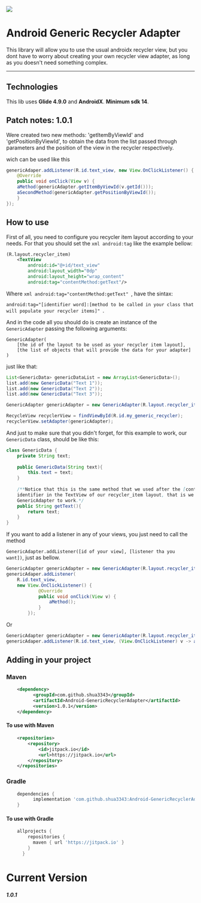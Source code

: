 
[![](https://jitpack.io/v/shua3343/Android-GenericRecyclerAdapter.svg)](https://jitpack.io/#shua3343/Android-GenericRecyclerAdapter)

# Android Generic Recycler Adapter

This library will allow you to use the usual androidx recycler view, but you dont have to worry about creating your own recycler view adapter, as long as you doesn't need something complex.
___

## Technologies
 This lib uses **Glide 4.9.0** and **AndroidX**.
 **Minimum sdk 14**.
 
## Patch notes: 1.0.1
Were created two new methods: 'getItemByViewId' and 'getPositionByViewId', to obtain the data from the list passed through parameters and the position of the view in the recycler respectively.

wich can be used like this
```java
genericAdaper.addListener(R.id.text_view, new View.OnClickListener() {
    @Override
    public void onClick(View v) {
	aMethod(genericAdapter.getItemByViewId(v.getId()));
	aSecondMethod(genericAdapter.getPositionByViewId());
    }
});
```

## How to use

First of all, you need to configure you recycler item layout according to your needs.
For that you should set the ```xml android:tag``` like the example bellow:

```xml
(R.layout.recycler_item)
    <TextView
        android:id="@+id/text_view"
        android:layout_width="0dp"
        android:layout_height="wrap_content"
        android:tag="contentMethod:getText"/>
```

Where ```xml android:tag="contentMethod:getText" ```, have the sintax:

```android:tag="[identifier word]:[method to be called in your class that will populate your recycler items]" ```.

And in the code all you should do is create an instance of the ```GenericAdapter``` passing the following arguments:

``` 
GenericAdapter(
	[the id of the layout to be used as your recycler item layout], 
	[the list of objects that will provide the data for your adapter]
)
```

just like that:
```java
List<GenericData> genericDataList = new ArrayList<GenericData>();
list.add(new GenericData("Text 1"));
list.add(new GenericData("Text 2"));
list.add(new GenericData("Text 3"));

GenericAdapter genericAdapter = new GenericAdapter(R.layout.recycler_item, genericDataList);

RecycleView recyclerView = findViewById(R.id.my_generic_recycler);
recyclerView.setAdapter(genericAdapter);
```

And just to make sure that you didn't forget, for this example to work, our ```GenericData``` class, should be like this:
```java
class GenericData {
	private String text;
	
	public GenericData(String text){
		this.text = text;
	}
	
	/**Notice that this is the same method that we used after the [contentMethod]
	identifier in the TextView of our recycler_item layout, that is we need that method for our 
	GenericAdapter to work.*/
	public String getText(){
		return text;
	}
}
```

If you want to add a listener in any of your views, you just need to call the method 

```GenericAdapter.addListener([id of your view], [listener tha you want])```, just as bellow.


```java
GenericAdapter genericAdapter = new GenericAdapter(R.layout.recycler_item, genericDataList);
genericAdaper.addListener(
	R.id.text_view, 
	new View.OnClickListener() {
            @Override
            public void onClick(View v) {
                aMethod();
            }
        });
```

Or

```java
GenericAdapter genericAdapter = new GenericAdapter(R.layout.recycler_item, genericDataList);
genericAdaper.addListener(R.id.text_view, (View.OnClickListener) v -> aMethod());
```

## Adding in your project

### Maven

```xml
    <dependency>
          <groupId>com.github.shua3343</groupId>
          <artifactId>Android-GenericRecyclerAdapter</artifactId>
          <version>1.0.1</version>
    </dependency>
``` 
#### To use with Maven
```xml
    <repositories>
		<repository>
		    <id>jitpack.io</id>
		    <url>https://jitpack.io</url>
		</repository>
	</repositories>
```

### Gradle

```groovy
    dependencies {
          implementation 'com.github.shua3343:Android-GenericRecyclerAdapter:1.0.1'
    }
```
#### To use with Gradle
```groovy
    allprojects {
        repositories {
          maven { url 'https://jitpack.io' }
        }
      }
```

# Current Version
##### 1.0.1
